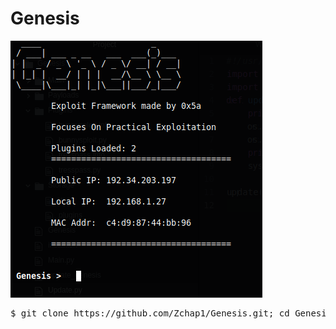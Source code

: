 # Genesis
<img src="basic.png">
<pre>$ git clone https://github.com/Zchap1/Genesis.git; cd Genesis; sudo /bin/bash install.sh</pre>
